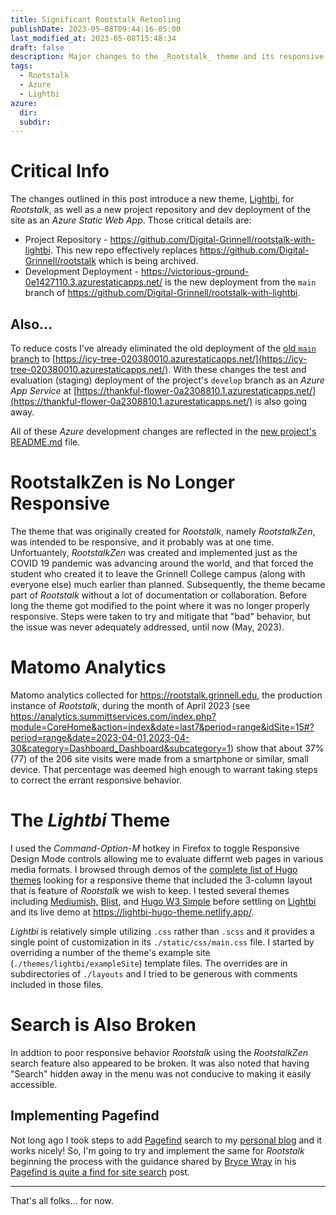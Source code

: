 ```yaml
---
title: Significant Rootstalk Retooling 
publishDate: 2023-05-08T09:44:16-05:00
last_modified_at: 2023-05-08T15:48:34
draft: false
description: Major changes to the _Rootstalk_ theme and its responsive behavior.
tags:
  - Rootstalk
  - Azure
  - Lightbi
azure:
  dir: 
  subdir: 
---  
```


# Critical Info

The changes outlined in this post introduce a new theme, [Lightbi](https://themes.gohugo.io/themes/lightbi-hugo/), for _Rootstalk_, as well as a new project repository and dev deployment of the site as an _Azure Static Web App_.   Those critical details are:  

  - Project Repository - https://github.com/Digital-Grinnell/rootstalk-with-lightbi.  This new repo effectively replaces https://github.com/Digital-Grinnell/rootstalk which is being archived.  
  - Development Deployment - https://victorious-ground-0e1427110.3.azurestaticapps.net/ is the new deployment from the `main` branch of https://github.com/Digital-Grinnell/rootstalk-with-lightbi.  

## Also...

To reduce costs I've already eliminated the old deployment of the [old `main` branch](https://github.com/Digital-Grinnell/rootstalk) to [https://icy-tree-020380010.azurestaticapps.net/](https://icy-tree-020380010.azurestaticapps.net/). With these changes the test and evaluation (staging) deployment of the project's `develop` branch as an _Azure App Service_ at [https://thankful-flower-0a2308810.1.azurestaticapps.net/](https://thankful-flower-0a2308810.1.azurestaticapps.net/) is also going away.    

All of these _Azure_ development changes are reflected in the [new project's README.md](https://github.com/Digital-Grinnell/rootstalk-with-lightbi#readme) file.  

# RootstalkZen is No Longer Responsive

The theme that was originally created for _Rootstalk_, namely _RootstalkZen_, was intended to be responsive, and it probably was at one time. Unfortuantely, _RootstalkZen_ was created and implemented just as the COVID 19 pandemic was advancing around the world, and that forced the student who created it to leave the Grinnell College campus (along with everyone else) much earlier than planned.  Subsequently, the theme became part of _Rootstalk_ without a lot of documentation or collaboration.  Before long the theme got modified to the point where it was no longer properly responsive.  Steps were taken to try and mitigate that "bad" behavior, but the issue was never adequately addressed, until now (May, 2023). 

# Matomo Analytics

Matomo analytics collected for https://rootstalk.grinnell.edu, the production instance of _Rootstalk_, during the month of April 2023 (see https://analytics.summittservices.com/index.php?module=CoreHome&action=index&date=last7&period=range&idSite=15#?period=range&date=2023-04-01,2023-04-30&category=Dashboard_Dashboard&subcategory=1) show that about 37% (77) of the 206 site visits were made from a smartphone or similar, small device.  That percentage was deemed high enough to warrant taking steps to correct the errant responsive behavior.  

# The _Lightbi_ Theme

I used the _Command-Option-M_ hotkey in Firefox to toggle Responsive Design Mode controls allowing me to evaluate differnt web pages in various media formats.  I browsed through demos of the [complete list of Hugo themes](https://themes.gohugo.io/) looking for a responsive theme that included the 3-column layout that is feature of _Rootstalk_ we wish to keep.  I tested several themes including [Mediumish](https://themes.gohugo.io/themes/mediumish-gohugo-theme/), [Blist](https://themes.gohugo.io/themes/blist-hugo-theme/), and [Hugo W3 Simple](https://themes.gohugo.io/themes/hugo-w3-simple/) before settling on [Lightbi](https://themes.gohugo.io/themes/lightbi-hugo/) and its live demo at https://lightbi-hugo-theme.netlify.app/.  

_Lightbi_ is relatively simple utilizing `.css` rather than `.scss` and it provides a single point of customization in its `./static/css/main.css` file.  I started by overriding a number of the theme's example site (`./themes/lightbi/exampleSite`) template files.  The overrides are in subdirectories of `./layouts` and I tried to be generous with comments included in those files.  

# Search is Also Broken

In addtion to poor responsive behavior _Rootstalk_ using the _RootstalkZen_ search feature also appeared to be broken.  It was also noted that having "Search" hidden away in the menu was not conducive to making it easily accessible.

## Implementing Pagefind

Not long ago I took steps to add [Pagefind](https://pagefind.app/) search to my [personal blog](https://blog.summittdweller.com/glad-i-found-pagefind/) and it works nicely!  So, I'm going to try and implement the same for _Rootstalk_ beginning the process with the guidance shared by [Bryce Wray](https://www.brycewray.com/about/) in his [Pagefind is quite a find for site search](https://www.brycewray.com/posts/2022/07/pagefind-quite-find-site-search/) post.  

---

That's all folks... for now.  


